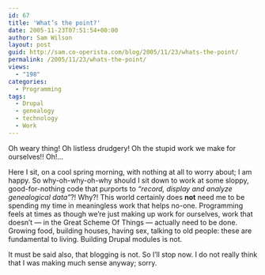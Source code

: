 ```yaml
---
id: 67
title: 'What’s the point?'
date: 2005-11-23T07:51:54+00:00
author: Sam Wilson
layout: post
guid: http://sam.co-operista.com/blog/2005/11/23/whats-the-point/
permalink: /2005/11/23/whats-the-point/
views:
  - "198"
categories:
  - Programming
tags:
  - Drupal
  - genealogy
  - technology
  - Work
---
```

Oh weary thing! Oh listless drudgery! Oh the stupid work we make for ourselves!! Oh!…

Here I sit, on a cool spring morning, with nothing at all to worry about; I am happy. So why-oh-why-oh-why should I sit down to work at some sloppy, good-for-nothing code that purports to _&#8220;record, display and analyze genealogical data&#8221;_?! Why?! This world certainly does **not** need me to be spending my time in meaningless work that helps no-one. Programming feels at times as though we’re just making up work for ourselves, work that doesn’t — in the Great Scheme Of Things — actually need to be done. Growing food, building houses, having sex, talking to old people: these are fundamental to living. Building Drupal modules is not.

It must be said also, that blogging is not. So I’ll stop now. I do not really think that I was making much sense anyway; sorry.